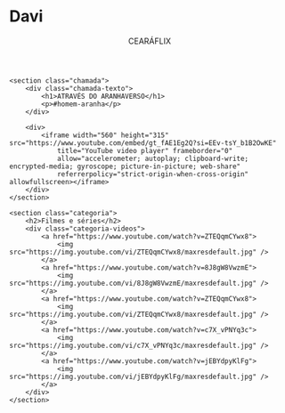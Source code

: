 # Davi
<html lang="pt-BR">

<head>
    <link rel="stylesheet" href="styles.css">
    <link rel="preconnect" href="https://fonts.googleapis.com">
    <link rel="preconnect" href="https://fonts.gstatic.com" crossorigin>
    <link
        href="https://fonts.googleapis.com/css2?family=Chakra+Petch:ital,wght@0,300;0,400;0,500;0,600;0,700;1,300;1,400;1,500;1,600;1,700&display=swap"
        rel="stylesheet">
    <title>CEARÁFLIX</title>
</head>

<body>
    <header>CEARÁFLIX</header>

    <section class="chamada">
        <div class="chamada-texto">
            <h1>ATRAVÉS DO ARANHAVERSO</h1>
            <p>#homem-aranha</p>
        </div>

        <div>
            <iframe width="560" height="315" src="https://www.youtube.com/embed/gt_fAE1Eg2Q?si=EEv-tsY_b1B2OwKE"
                title="YouTube video player" frameborder="0"
                allow="accelerometer; autoplay; clipboard-write; encrypted-media; gyroscope; picture-in-picture; web-share"
                referrerpolicy="strict-origin-when-cross-origin" allowfullscreen></iframe>
        </div>
    </section>

    <section class="categoria">
        <h2>Filmes e séries</h2>
        <div class="categoria-videos">
            <a href="https://www.youtube.com/watch?v=ZTEQqmCYwx8">
                <img src="https://img.youtube.com/vi/ZTEQqmCYwx8/maxresdefault.jpg" />
            </a>
            <a href="https://www.youtube.com/watch?v=8J8gW8VwzmE">
                <img src="https://img.youtube.com/vi/8J8gW8VwzmE/maxresdefault.jpg" />
            </a>
            <a href="https://www.youtube.com/watch?v=ZTEQqmCYwx8">
                <img src="https://img.youtube.com/vi/ZTEQqmCYwx8/maxresdefault.jpg" />
            </a>
            <a href="https://www.youtube.com/watch?v=c7X_vPNYq3c">
                <img src="https://img.youtube.com/vi/c7X_vPNYq3c/maxresdefault.jpg" />
            </a>
            <a href="https://www.youtube.com/watch?v=jEBYdpyKlFg">
                <img src="https://img.youtube.com/vi/jEBYdpyKlFg/maxresdefault.jpg" />
            </a>
        </div>
    </section>

</body>

</html>
